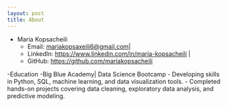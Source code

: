 ```yaml
---
layout: post
title: About
---
```


- Maria Kopsacheili 
  - Email: mariakopsaxeili6@gmail.com| 
  - LinkedIn: https://www.linkedin.com/in/maria-kopsacheili | 
  - GitHub: https://github.com/mariakopsacheili
 
-Education
  -Big Blue Academy| Data Science Bootcamp
    - Developing skills in Python, SQL, machine learning, and data visualization tools.
    - Completed hands-on projects covering data cleaning, exploratory data analysis, and predictive modeling.
